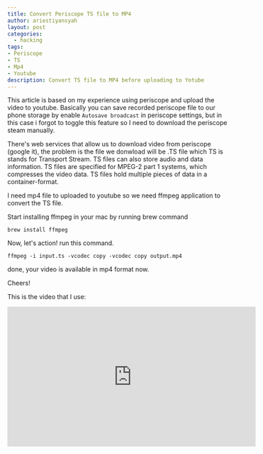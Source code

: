 ```yaml
---
title: Convert Periscope TS file to MP4
author: ariestiyansyah
layout: post
categories:
  - hacking
tags:
- Periscope
- TS
- Mp4
- Youtube
description: Convert TS file to MP4 before uploading to Yotube
---
```


This article is based on my experience using periscope and upload the video to youtube. Basically you can save recorded periscope file to our phone storage by enable `Autosave broadcast` in periscope settings, but in this case i forgot to toggle this feature so I need to download the periscope steam manually.

There's web services that allow us to download video from periscope (google it), the problem is the file we donwload will be .TS file which TS is  stands for Transport Stream. TS files can also store audio and data information. TS files are specified for MPEG-2 part 1 systems, which compresses the video data. TS files hold multiple pieces of data in a container-format.

I need mp4 file to uploaded to youtube so we need ffmpeg application to convert the TS file.

Start installing ffmpeg in your mac by running brew command

	brew install ffmpeg

Now, let's action! run this command.

	ffmpeg -i input.ts -vcodec copy -vcodec copy output.mp4
	
done, your video is available in mp4 format now.

Cheers!

This is the video that I use:

<iframe width="560" height="315" src="https://www.youtube.com/embed/La6OjHdRgOE" frameborder="0" allowfullscreen></iframe>